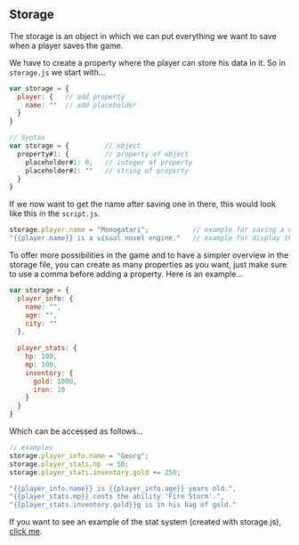 ## Storage

The storage is an object in which we can put everything we want to save when a player saves the game.

We have to create a property where the player can store his data in it. So in `storage.js` we start with...

```javascript
var storage = {
  player: {   // add property
    name: ""  // add placeholder
  }
}

// Syntax
var storage = {         // object
  property#1: {         // property of object
    placeholder#1: 0,   // integer of property
    placeholder#2: ""   // string of property
  }
}
```

If we now want to get the name after saving one in there, this would look like this in the `script.js`.

```javascript
storage.player.name = "Monogatari";           // example for saving a name
"{{player.name}} is a visual novel engine."   // example for display the name
```

To offer more possibilities in the game and to have a simpler overview in the storage file, 
you can create as many properties as you want, just make sure to use a comma before adding a property. 
Here is an example...

```javascript
var storage = {
  player_info: {
    name: "",
    age: "",
    city: ""
  },
  
  player_stats: {
    hp: 100,
    mp: 100,
    inventory: {
      gold: 1000,
      iron: 10
    }
  }
}
```

Which can be accessed as follows...

```javascript
// examples
storage.player_info.name = "Georg";
storage.player_stats.hp -= 50;
storage.player_stats.inventory.gold += 250;

"{{player_info.name}} is {{player_info.age}} years old.",
"{{player_stats.mp}} costs the ability 'Fire Storm'.",
"{{player_stats.inventory.gold}}g is in his bag of gold."
```

If you want to see an example of the stat system (created with storage.js), [click me](https://hyuchia.com/Monogatari-Stat-System/).
